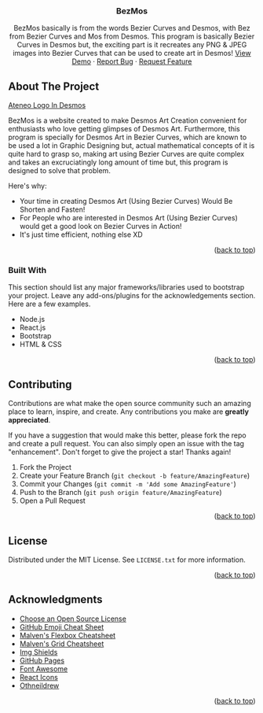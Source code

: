 

  <h3 align="center">BezMos</h3>

  <p align="center">
    BezMos basically is from the words Bezier Curves and Desmos, with Bez from Bezier Curves and Mos from Desmos. This program is basically Bezier Curves in Desmos but, the exciting part is it recreates any PNG & JPEG images into Bezier Curves that can be used to create art in Desmos!
    <a href="https://bezmos.codedzero.repl.co">View Demo</a>
    ·
    <a href="https://github.com/JacovJS/BezMos/issues">Report Bug</a>
    ·
    <a href="https://github.com/JacovJS/BezMos/issues">Request Feature</a>
  </p>
</div>

<!-- ABOUT THE PROJECT -->
## About The Project

[Ateneo Logo In Desmos](https://postimg.cc/k2pykkMX)

BezMos is a website created to make Desmos Art Creation convenient for enthusiasts who love getting glimpses of Desmos Art. Furthermore, this program is specially for Desmos Art in Bezier Curves, which are known to be used a lot in Graphic Designing but, actual mathematical concepts of it is quite hard to grasp so, making art using Bezier Curves are quite complex and takes an excruciatingly long amount of time but, this program is designed to solve that problem.

Here's why:
* Your time in creating Desmos Art (Using Bezier Curves) Would Be Shorten and Fasten!
* For People who are interested in Desmos Art (Using Bezier Curves) would get a good look on Bezier Curves in Action!
* It's just time efficient, nothing else XD

<p align="right">(<a href="#readme-top">back to top</a>)</p>



### Built With

This section should list any major frameworks/libraries used to bootstrap your project. Leave any add-ons/plugins for the acknowledgements section. Here are a few examples.

* Node.js
* React.js
* Bootstrap
* HTML & CSS

<p align="right">(<a href="#readme-top">back to top</a>)</p>

<!-- CONTRIBUTING -->
## Contributing

Contributions are what make the open source community such an amazing place to learn, inspire, and create. Any contributions you make are **greatly appreciated**.

If you have a suggestion that would make this better, please fork the repo and create a pull request. You can also simply open an issue with the tag "enhancement".
Don't forget to give the project a star! Thanks again!

1. Fork the Project
2. Create your Feature Branch (`git checkout -b feature/AmazingFeature`)
3. Commit your Changes (`git commit -m 'Add some AmazingFeature'`)
4. Push to the Branch (`git push origin feature/AmazingFeature`)
5. Open a Pull Request

<p align="right">(<a href="#readme-top">back to top</a>)</p>



<!-- LICENSE -->
## License

Distributed under the MIT License. See `LICENSE.txt` for more information.

<p align="right">(<a href="#readme-top">back to top</a>)</p>



<!-- ACKNOWLEDGMENTS -->
## Acknowledgments

* [Choose an Open Source License](https://choosealicense.com)
* [GitHub Emoji Cheat Sheet](https://www.webpagefx.com/tools/emoji-cheat-sheet)
* [Malven's Flexbox Cheatsheet](https://flexbox.malven.co/)
* [Malven's Grid Cheatsheet](https://grid.malven.co/)
* [Img Shields](https://shields.io)
* [GitHub Pages](https://pages.github.com)
* [Font Awesome](https://fontawesome.com)
* [React Icons](https://react-icons.github.io/react-icons/search)
* [Othneildrew](https://github.com/othneildrew/Best-README-Template/blob/master/README.md?plain=1)

<p align="right">(<a href="#readme-top">back to top</a>)</p>
